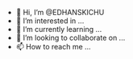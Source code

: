- 👋 Hi, I’m @EDHANSKICHU
- 👀 I’m interested in ...
- 🌱 I’m currently learning ...
- 💞️ I’m looking to collaborate on ...
- 📫 How to reach me ...

<!---
EDHANSKICHU/EDHANSKICHU is a ✨ special ✨ repository because its `README.md` (this file) appears on your GitHub profile.
You can click the Preview link to take a look at your changes.
--->
